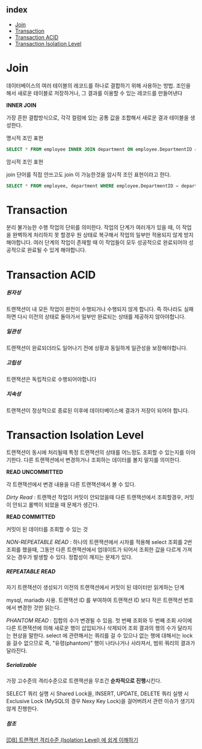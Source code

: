 ## index

- [Join](#join)
- [Transaction](#transaction)
- [Transaction ACID](#transaction-acid)
- [Transaction Isolation Level](#transaction-isolation-level)



# Join

데이터베이스의 여러 테이블의 레코드를 하나로 결합하기 위해 사용하는 방법. 조인을 해서 새로운 테이블로 저장하거나, 그 결과를 이용할 수 있는 레코드를 만들어낸다

**INNER JOIN**

가장 흔한 결합방식으로, 각각 컬럼에 있는 공통 값을 조합해서 새로운 결과 테이블을 생성한다.

명시적 조인 표현

```sql
SELECT * FROM employee INNER JOIN department ON employee.DepartmentID = department.DepartmentID;
```

암시적 조인 표현

join 단어를 직접 안쓰고도 join 이 가능한것을 암시적 조인 표현이라고 한다.

```sql
SELECT * FROM employee, department WHERE employee.DepartmentID = department.DepartmentID;
```


# Transaction

분리 불가능한 수행 작업의 단위를 의미한다. 작업의 단계가 여러개가 있을 때, 이 작업을 완벽하게 처리하지 못 할경우 원 상태로 복구해서 작업의 일부만 적용되지 않게 방지해야합니다. 여러 단계의 작업이 존재할 때 이 작업들이 모두 성공적으로 완료되어야 성공적으로 완료될 수 있게 해야합니다. 
    
# Transaction ACID 

##### 원자성

트랜잭션이 내 모든 작업이 완전이 수행되거나 수행되지 않게 합니다. 즉 하나라도 실패하면 다시 이전의 상태로 돌아가서 일부만 완료되는 상태를 제공하지 않아야합니다.    

##### 일관성

트랜잭션이 완료되더라도 일어나기 전에 상황과 동일하게 일관성을 보장해야합니다.

##### **고립성**

트랜잭션은 독립적으로 수행되어야합니다

##### **지속성**

트랜잭션이 정상적으로 종료된 이후에 데이터베이스에 결과가 저장이 되어야 합니다.
    

# Transaction Isolation Level

트랜잭션이 동시에 처리될때 특정 트랜잭션의 상태를 어느정도 조회할 수 있는지를 이야기한다.
다른 트랜잭션에서 변경하거나 조회하는 데이터를 볼지 말지를 의미한다.

**READ UNCOMMITTED**

각 트랜잭션에서 변경 내용을 다른 트랜잭션에서 볼 수 있다. 

*Dirty Read* : 트랜잭션 작업이 커밋이 안되었을때 다른 트랜잭션에서 조회할경우, 커밋이 안되고 롤백이 되었을 때 문제가 생긴다.

**READ COMMITTED**

커밋이 된 데이터를 조회할 수 있는 것

*NON-REPEATABLE READ* : 하나의 트랜잭션에서 시차를 적용해 select 조회를 2번 조회를 했을때, 그동안 다른 트랜잭션에서 업데이트가 되어서 조회한 값을 다르게 가져오는 경우가 발생할 수 있다. 정합성이 깨지는 문제가 있다.

##### **REPEATABLE READ**

자기 트랜잭션이 생성되기 이전의 트랜잭션에서 커밋이 된 데이터만 읽게하는 단계

mysql, mariadb 사용. 트랜잭션 ID 를 부여하여 트랜잭션 ID 보다 작은 트랜잭션 번호에서 변경한 것만 읽는다.

*PHANTOM READ* : 집합의 수가 변경될 수 있음. 첫 번째 조회와 두 번째 조회 사이에 다른 트랜잭션에 의해 새로운 행이 삽입되거나 삭제되어 조회 결과의 행의 수가 달라지는 현상을 말한다. select 에 관련해서는 쿼리를 걸 수 있으나 없는 행에 대해서는 lock 을 걸수 없으므로 즉, "유령(phantom)" 행이 나타나거나 사라져서, 범위 쿼리의 결과가 달라진다.

##### **Serializable**

가장 고수준의 격리수준으로 트랜잭션을 무조건 **순차적으로 진행**시킨다. 

SELECT 쿼리 실행 시 Shared Lock을, INSERT, UPDATE, DELETE 쿼리 실행 시 Exclusive Lock (MySQL의 경우 Nexy Key Lock)을 걸어버려서 관련 이슈가 생기지 않게 진행한다.

##### 참조

[[DB] 트랜잭션 격리수준 (Isolation Level) 에 쉽게 이해하기](https://tlatmsrud.tistory.com/118)

